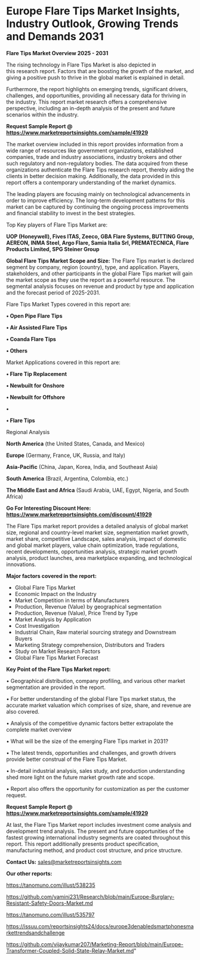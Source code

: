 # Europe Flare Tips Market Insights, Industry Outlook, Growing Trends and Demands 2031

<Strong> Flare Tips Market Overview 2025 - 2031</strong>

The rising technology in Flare Tips Market is also depicted in this research report. Factors that are boosting the growth of the market, and giving a positive push to thrive in the global market is explained in detail.

Furthermore, the report highlights on emerging trends, significant drivers, challenges, and opportunities, providing all necessary data for thriving in the industry. This report market research offers a comprehensive perspective, including an in-depth analysis of the present and future scenarios within the industry.

<strong>Request Sample Report @ <a href=https://www.marketreportsinsights.com/sample/41929>https://www.marketreportsinsights.com/sample/41929</a></strong>

The market overview included in this report provides information from a wide range of resources like government organizations, established companies, trade and industry associations, industry brokers and other such regulatory and non-regulatory bodies. The data acquired from these organizations authenticate the Flare Tips research report, thereby aiding the clients in better decision making. Additionally, the data provided in this report offers a contemporary understanding of the market dynamics.

The leading players are focusing mainly on technological advancements in order to improve efficiency. The long-term development patterns for this market can be captured by continuing the ongoing process improvements and financial stability to invest in the best strategies.

Top Key players of Flare Tips Market are:

<strong>UOP (Honeywell), Fives ITAS, Zeeco, GBA Flare Systems, BUTTING Group, AEREON, INMA Steel, Argo Flare, Samia Italia Srl, PREMATECNICA, Flare Products Limited, SPG Steiner Group</strong>

<strong><b>Global Flare Tips Market Scope and Size:</b></strong>
The Flare Tips market is declared segment by company, region (country), type, and application. Players, stakeholders, and other participants in the global Flare Tips market will gain the market scope as they use the report as a powerful resource. The segmental analysis focuses on revenue and product by type and application and the forecast period of 2025-2031.

Flare Tips Market Types covered in this report are:

<strong>•  Open Pipe Flare Tips

•  Air Assisted Flare Tips

•  Coanda Flare Tips

•  Others</strong>

Market Applications covered in this report are:

<strong>•  Flare Tip Replacement

•  Newbuilt for Onshore

•  Newbuilt for Offshore

•  

•  Flare Tips</strong> 

Regional Analysis

<strong>North America</strong> (the United States, Canada, and Mexico)

<strong>Europe</strong> (Germany, France, UK, Russia, and Italy)

<strong>Asia-Pacific</strong> (China, Japan, Korea, India, and Southeast Asia)

<strong>South America</strong> (Brazil, Argentina, Colombia, etc.)

<strong>The Middle East and Africa</strong> (Saudi Arabia, UAE, Egypt, Nigeria, and South Africa)

<strong>Go For Interesting Discount Here: <a href=https://www.marketreportsinsights.com/discount/41929>https://www.marketreportsinsights.com/discount/41929</a></strong>

The Flare Tips market report provides a detailed analysis of global market size, regional and country-level market size, segmentation market growth, market share, competitive Landscape, sales analysis, impact of domestic and global market players, value chain optimization, trade regulations, recent developments, opportunities analysis, strategic market growth analysis, product launches, area marketplace expanding, and technological innovations.

<strong><b>Major factors covered in the report:</b></strong>
<ul>
  <li>Global Flare Tips Market </li>
  <li>Economic Impact on the Industry</li>
  <li>Market Competition in terms of Manufacturers</li>
  <li>Production, Revenue (Value) by geographical segmentation</li>
  <li>Production, Revenue (Value), Price Trend by Type</li>
  <li>Market Analysis by Application</li>
  <li>Cost Investigation</li>
  <li>Industrial Chain, Raw material sourcing strategy and Downstream Buyers</li>
  <li>Marketing Strategy comprehension, Distributors and Traders</li>
  <li>Study on Market Research Factors</li>
  <li>Global Flare Tips Market Forecast</li>
</ul>

<strong><b>Key Point of the Flare Tips Market report:</b></strong>

• Geographical distribution, company profiling, and various other market segmentation are provided in the report.

• For better understanding of the global Flare Tips market status, the accurate market valuation which comprises of size, share, and revenue are also covered.

• Analysis of the competitive dynamic factors better extrapolate the complete market overview

• What will be the size of the emerging Flare Tips market in 2031?

• The latest trends, opportunities and challenges, and growth drivers provide better construal of the Flare Tips Market.

• In-detail industrial analysis, sales study, and production understanding shed more light on the future market growth rate and scope.

• Report also offers the opportunity for customization as per the customer request.

<strong>Request Sample Report @ <a href=https://www.marketreportsinsights.com/sample/41929>https://www.marketreportsinsights.com/sample/41929</a></strong>

At last, the Flare Tips Market report includes investment come analysis and development trend analysis. The present and future opportunities of the fastest growing international industry segments are coated throughout this report. This report additionally presents product specification, manufacturing method, and product cost structure, and price structure.

<strong>Contact Us:</strong>
sales@marketreportsinsights.com

<strong>Our other reports:</strong>

<a href=https://tanomuno.com/illust/538235>https://tanomuno.com/illust/538235</a>

<a href=https://github.com/yamini231/Research/blob/main/Europe-Burglary-Resistant-Safety-Doors-Market.md>https://github.com/yamini231/Research/blob/main/Europe-Burglary-Resistant-Safety-Doors-Market.md</a>

<a href=https://tanomuno.com/illust/535797>https://tanomuno.com/illust/535797</a>

<a href=https://issuu.com/reportsinsights24/docs/europe3denabledsmartphonesmarkettrendsandchallenge>https://issuu.com/reportsinsights24/docs/europe3denabledsmartphonesmarkettrendsandchallenge</a>

<a href=https://github.com/vijaykumar207/Marketing-Report/blob/main/Europe-Transformer-Coupled-Solid-State-Relay-Market.md>https://github.com/vijaykumar207/Marketing-Report/blob/main/Europe-Transformer-Coupled-Solid-State-Relay-Market.md</a>"
